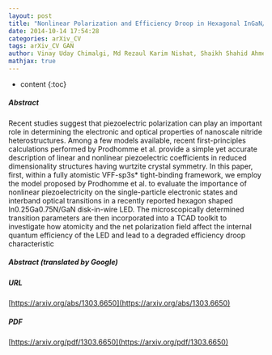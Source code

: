 ```yaml
---
layout: post
title: "Nonlinear Polarization and Efficiency Droop in Hexagonal InGaN/GaN Disk-in-Wire LEDs"
date: 2014-10-14 17:54:28
categories: arXiv_CV
tags: arXiv_CV GAN
author: Vinay Uday Chimalgi, Md Rezaul Karim Nishat, Shaikh Shahid Ahmed
mathjax: true
---
```


* content
{:toc}

##### Abstract
Recent studies suggest that piezoelectric polarization can play an important role in determining the electronic and optical properties of nanoscale nitride heterostructures. Among a few models available, recent first-principles calculations performed by Prodhomme et al. provide a simple yet accurate description of linear and nonlinear piezoelectric coefficients in reduced dimensionality structures having wurtzite crystal symmetry. In this paper, first, within a fully atomistic VFF-sp3s* tight-binding framework, we employ the model proposed by Prodhomme et al. to evaluate the importance of nonlinear piezoelectricity on the single-particle electronic states and interband optical transitions in a recently reported hexagon shaped In0.25Ga0.75N/GaN disk-in-wire LED. The microscopically determined transition parameters are then incorporated into a TCAD toolkit to investigate how atomicity and the net polarization field affect the internal quantum efficiency of the LED and lead to a degraded efficiency droop characteristic

##### Abstract (translated by Google)


##### URL
[https://arxiv.org/abs/1303.6650](https://arxiv.org/abs/1303.6650)

##### PDF
[https://arxiv.org/pdf/1303.6650](https://arxiv.org/pdf/1303.6650)

